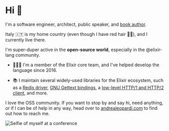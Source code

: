 # Hi 👋

I'm a software engineer, architect, public speaker, and [book
author][testing-elixir].

Italy 🇮🇹 is my home country (even though I have red hair 👨‍🦰), and I
currently live there.

I'm super-duper active in the **open-source world**, especially in the
@elixir-lang community.

  * 🧑‍🤝‍🧑 I'm a member of the Elixir core team, and I've helped develop the
    language since 2016.

  * 📚 I maintain several widely-used libraries for the Elixir ecosystem, such
    as a [Redis driver][redix], [GNU Gettext bindings][gettext], a [low-level
    HTTP/1 and HTTP/2 client][mint], and more.

I love the OSS community. If you want to stop by and say hi, need anything, or
if I can be of help in any way, head over to [andrealeopardi.com][website] to
find out how to reach me.

![Selfie of myself at a conference](https://andrealeopardi.com/assets/media/website-overlay-cover.jpg)

[redix]: https://github.com/whatyouhide/redix
[gettext]: https://github.com/elixir-gettext/gettext
[mint]: https://github.com/elixir-mint/mint
[website]: https://andrealeopardi.com
[testing-elixir]: https://pragprog.com/titles/lmelixir/testing-elixir/
